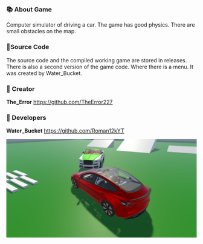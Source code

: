 ### 📚 About Game
Computer simulator of driving a car. The game has good physics. There are small obstacles on the map.

### 📑Source Code 
The source code and the compiled working game are stored in releases. There is also a second version of the game code. Where there is a menu. It was created by Water_Bucket.

### 🌟 Creator
**The_Error** https://github.com/TheError227

### 🔧 Developers
**Water_Bucket** https://github.com/Roman12kYT

![Screenshot from the game](CRS.png)
